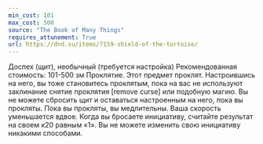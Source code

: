 ```yaml
---
min_cost: 101
max_cost: 500
source: "The Book of Many Things"
requires_attunement: True
url: https://dnd.su/items/7159-shield-of-the-tortoise/
---
```


Доспех (щит), необычный (требуется настройка)
Рекомендованная стоимость: 101-500 зм
Проклятие. Этот предмет проклят. Настроившись на него, вы тоже становитесь проклятым, пока на вас не используют заклинание снятие проклятия [remove curse] или подобную магию. Вы не можете сбросить щит и оставаться настроенным на него, пока вы прокляты. Пока вы прокляты, вы медлительны. Ваша скорость уменьшается вдвое. Когда вы бросаете инициативу, считайте результат на своем к20 равным «1». Вы не можете изменить свою инициативу никакими способами.